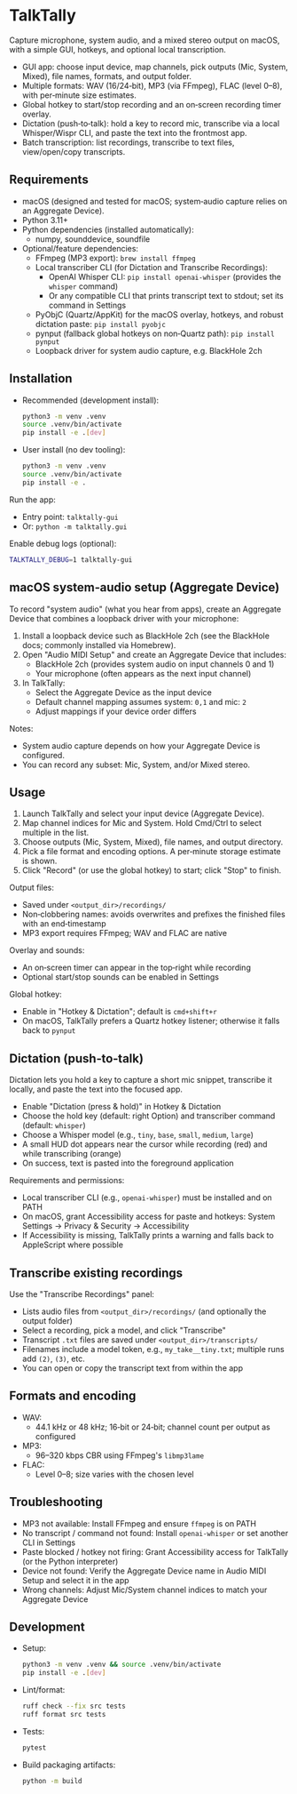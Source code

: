 # TalkTally

Capture microphone, system audio, and a mixed stereo output on macOS, with a simple GUI, hotkeys, and optional local transcription.

- GUI app: choose input device, map channels, pick outputs (Mic, System, Mixed), file names, formats, and output folder.
- Multiple formats: WAV (16/24‑bit), MP3 (via FFmpeg), FLAC (level 0–8), with per‑minute size estimates.
- Global hotkey to start/stop recording and an on‑screen recording timer overlay.
- Dictation (push‑to‑talk): hold a key to record mic, transcribe via a local Whisper/Wispr CLI, and paste the text into the frontmost app.
- Batch transcription: list recordings, transcribe to text files, view/open/copy transcripts.


## Requirements

- macOS (designed and tested for macOS; system‑audio capture relies on an Aggregate Device).
- Python 3.11+
- Python dependencies (installed automatically):
  - numpy, sounddevice, soundfile
- Optional/feature dependencies:
  - FFmpeg (MP3 export): `brew install ffmpeg`
  - Local transcriber CLI (for Dictation and Transcribe Recordings):
    - OpenAI Whisper CLI: `pip install openai-whisper` (provides the `whisper` command)
    - Or any compatible CLI that prints transcript text to stdout; set its command in Settings
  - PyObjC (Quartz/AppKit) for the macOS overlay, hotkeys, and robust dictation paste: `pip install pyobjc`
  - pynput (fallback global hotkeys on non‑Quartz path): `pip install pynput`
  - Loopback driver for system audio capture, e.g. BlackHole 2ch


## Installation

- Recommended (development install):
  ```bash
  python3 -m venv .venv
  source .venv/bin/activate
  pip install -e .[dev]
  ```
- User install (no dev tooling):
  ```bash
  python3 -m venv .venv
  source .venv/bin/activate
  pip install -e .
  ```

Run the app:
- Entry point: `talktally-gui`
- Or: `python -m talktally.gui`

Enable debug logs (optional):
```bash
TALKTALLY_DEBUG=1 talktally-gui
```


## macOS system‑audio setup (Aggregate Device)

To record "system audio" (what you hear from apps), create an Aggregate Device that combines a loopback driver with your microphone:

1) Install a loopback device such as BlackHole 2ch (see the BlackHole docs; commonly installed via Homebrew).
2) Open "Audio MIDI Setup" and create an Aggregate Device that includes:
   - BlackHole 2ch (provides system audio on input channels 0 and 1)
   - Your microphone (often appears as the next input channel)
3) In TalkTally:
   - Select the Aggregate Device as the input device
   - Default channel mapping assumes system: `0,1` and mic: `2`
   - Adjust mappings if your device order differs

Notes:
- System audio capture depends on how your Aggregate Device is configured.
- You can record any subset: Mic, System, and/or Mixed stereo.


## Usage

1) Launch TalkTally and select your input device (Aggregate Device).
2) Map channel indices for Mic and System. Hold Cmd/Ctrl to select multiple in the list.
3) Choose outputs (Mic, System, Mixed), file names, and output directory.
4) Pick a file format and encoding options. A per‑minute storage estimate is shown.
5) Click "Record" (or use the global hotkey) to start; click "Stop" to finish.

Output files:
- Saved under `<output_dir>/recordings/`
- Non‑clobbering names: avoids overwrites and prefixes the finished files with an end‑timestamp
- MP3 export requires FFmpeg; WAV and FLAC are native

Overlay and sounds:
- An on‑screen timer can appear in the top‑right while recording
- Optional start/stop sounds can be enabled in Settings

Global hotkey:
- Enable in "Hotkey & Dictation"; default is `cmd+shift+r`
- On macOS, TalkTally prefers a Quartz hotkey listener; otherwise it falls back to `pynput`


## Dictation (push‑to‑talk)

Dictation lets you hold a key to capture a short mic snippet, transcribe it locally, and paste the text into the focused app.

- Enable "Dictation (press & hold)" in Hotkey & Dictation
- Choose the hold key (default: right Option) and transcriber command (default: `whisper`)
- Choose a Whisper model (e.g., `tiny`, `base`, `small`, `medium`, `large`)
- A small HUD dot appears near the cursor while recording (red) and while transcribing (orange)
- On success, text is pasted into the foreground application

Requirements and permissions:
- Local transcriber CLI (e.g., `openai-whisper`) must be installed and on PATH
- On macOS, grant Accessibility access for paste and hotkeys: System Settings → Privacy & Security → Accessibility
- If Accessibility is missing, TalkTally prints a warning and falls back to AppleScript where possible


## Transcribe existing recordings

Use the "Transcribe Recordings" panel:
- Lists audio files from `<output_dir>/recordings/` (and optionally the output folder)
- Select a recording, pick a model, and click "Transcribe"
- Transcript `.txt` files are saved under `<output_dir>/transcripts/`
- Filenames include a model token, e.g., `my_take__tiny.txt`; multiple runs add `(2)`, `(3)`, etc.
- You can open or copy the transcript text from within the app


## Formats and encoding

- WAV:
  - 44.1 kHz or 48 kHz; 16‑bit or 24‑bit; channel count per output as configured
- MP3:
  - 96–320 kbps CBR using FFmpeg's `libmp3lame`
- FLAC:
  - Level 0–8; size varies with the chosen level


## Troubleshooting

- MP3 not available: Install FFmpeg and ensure `ffmpeg` is on PATH
- No transcript / command not found: Install `openai-whisper` or set another CLI in Settings
- Paste blocked / hotkey not firing: Grant Accessibility access for TalkTally (or the Python interpreter)
- Device not found: Verify the Aggregate Device name in Audio MIDI Setup and select it in the app
- Wrong channels: Adjust Mic/System channel indices to match your Aggregate Device


## Development

- Setup:
  ```bash
  python3 -m venv .venv && source .venv/bin/activate
  pip install -e .[dev]
  ```
- Lint/format:
  ```bash
  ruff check --fix src tests
  ruff format src tests
  ```
- Tests:
  ```bash
  pytest
  ```
- Build packaging artifacts:
  ```bash
  python -m build
  ```